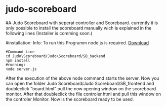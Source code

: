 # judo-scoreboard
#A Judo Scoreboard with seperat controller and Scoreboard. 
currently it is only possible to install the scoreboard manually wich is explained in the following lines (Installer is comming soon.)

#installation: 
Info: To run this Programm node.js is required. [Download](https://nodejs.org/en/) 
``` 
#Command Line 
cd Judo\Scoreboard/Judo\Scoreboard/SB_backend 
npm install 
#running: 
node server.js 
```

After the execution of the above node command starts the server. Now you can open the folder Judo Scoreboard/Judo Scoreboard/SB_frontend
and doubleclick "board.html" pull the now opening window on the scoreboard monitor. After that doubleclick the file controler.html
and pull this window on the controler Monitor. Now is the scoreboard ready to be used.
